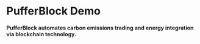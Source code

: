 # PufferBlock Demo

**PufferBlock automates carbon emissions trading and energy integration via blockchain technology.**
